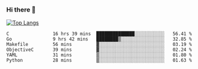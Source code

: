 ### Hi there 👋

<!--
**3Xpl0it3r/3Xpl0it3r** is a ✨ _special_ ✨ repository because its `README.md` (this file) appears on your GitHub profile.

Here are some ideas to get you started:

- 🔭 I’m currently working on ...
- 🌱 I’m currently learning ...
- 👯 I’m looking to collaborate on ...
- 🤔 I’m looking for help with ...
- 💬 Ask me about ...
- 📫 How to reach me: ...
- 😄 Pronouns: ...
- ⚡ Fun fact: ...
-->


[![Top Langs](https://github-readme-stats.vercel.app/api/top-langs/?username=3Xpl0it3r&layout=compact)](https://github.com/3Xpl0it3r/3Xpl0it3r)

<!--START_SECTION:waka-->

```text
C                16 hrs 39 mins  ██████████████░░░░░░░░░░░   56.41 %
Go               9 hrs 42 mins   ████████▒░░░░░░░░░░░░░░░░   32.85 %
Makefile         56 mins         ▓░░░░░░░░░░░░░░░░░░░░░░░░   03.19 %
ObjectiveC       39 mins         ▓░░░░░░░░░░░░░░░░░░░░░░░░   02.24 %
YAML             31 mins         ▒░░░░░░░░░░░░░░░░░░░░░░░░   01.80 %
Python           28 mins         ▒░░░░░░░░░░░░░░░░░░░░░░░░   01.63 %
```

<!--END_SECTION:waka-->
